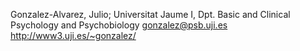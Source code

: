 Gonzalez-Alvarez, Julio; Universitat Jaume I, Dpt. Basic and Clinical Psychology and Psychobiology gonzalez@psb.uji.es http://www3.uji.es/~gonzalez/

